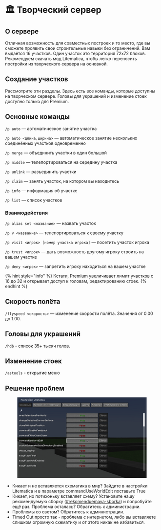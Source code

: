 # 🏛 Творческий сервер

## О сервере

Отличная возможность для совместных построек и то место, где вы сможете проявить свои строительные навыки без ограничений. Вам выдаётся 16 участков. Один участок это территория 72х72 блоков. Рекомендуем скачать мод Litematica, чтобы легко переносить постройки из творческого сервера на основной.

## Создание участков

Рассмотрите эти разделы. Здесь есть все команды, которые доступны на творческом сервере. Головы для украшений и изменение стоек доступно только для Premium.

## Основные команды

`/p auto` — автоматическое занятие участка

`/p auto <длина,ширина>` — автоматическое занятие нескольких соединённых участков одновременно

`/p merge` — объединить участки в один большой

`/p middle` — телепортироваться на середину участка

`/p unlink` — разъединить участки

`/p claim` — занять участок, на котором вы находитесь

`/p info` — информация об участке

`/p list` — список участков

### Взаимодействия

`/p alias set <название>` — назвать участок

`/p v <название>` — телепортироваться к своему участку

`/p visit <игрок> [номер участка игрока]` — посетить участок игрока

`/p trust <игрок>` — дать возможность другому игроку строить на вашем участке

`/p deny <игрок>` — запретить игроку находиться на вашем участке

{% hint style="info" %}
Кстати, Premium увеличивает лимит участков с 16 до 32 и открывает доступ к головам, редактированию стоек.
{% endhint %}

## Скорость полёта

`/flyspeed <скорость>` — изменение скорости полёта. Значения от 0.00 до 1.00.

## Головы для украшений

`/hdb` - список 35+ тысяч голов.

## Изменение стоек

`/astools` - открытие меню

## Решение проблем

<figure><img src="../.gitbook/assets/image (1) (1).png" alt=""><figcaption></figcaption></figure>

* Кикает и не вставляется схематика в мир? Зайдите в настройки Litematica и в параметре commandUseWorldEdit поставьте True
* Кикает, но потихоньку вставляет схему? Установите нашу рекомендуемую сборку                 ([#rekomenduemaya-sborka](../important/edge.md#rekomenduemaya-sborka "mention")) и попробуйте ещё раз. Проблема осталась? Обратитесь к администрации.
* Проблемы со светом? Обратитесь к администрации.
* Timed Out просто так - проблема с интернетом, либо вы вставляете слишком огромную схематику и от этого никак не избавиться.
